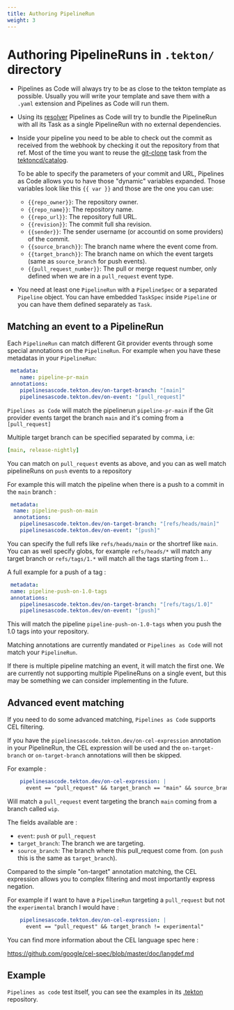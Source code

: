 ```yaml
---
title: Authoring PipelineRun
weight: 3
---
```

# Authoring PipelineRuns in `.tekton/` directory

* Pipelines as Code will always try to be as close to the tekton template as
  possible. Usually you will write your template and save them with a `.yaml`
  extension and Pipelines as Code will run them.

* Using its [resolver](./resolver) Pipelines as Code will try to bundle the
  PipelineRun with all its Task as a single PipelineRun with no external
  dependencies.

* Inside your pipeline you need to be able to check out the commit as
  received from the webhook by checking it out the repository from that ref. Most of the time
  you want to reuse the
  [git-clone](https://github.com/tektoncd/catalog/blob/main/task/git-clone/)
  task from the [tektoncd/catalog](https://github.com/tektoncd/catalog).

  To be able to specify the parameters of your commit and URL, Pipelines as Code
  allows you to have those "dynamic" variables expanded. Those variables look
  like this `{{ var }}` and those are the one you can use:

  * `{{repo_owner}}`: The repository owner.
  * `{{repo_name}}`: The repository name.
  * `{{repo_url}}`: The repository full URL.
  * `{{revision}}`: The commit full sha revision.
  * `{{sender}}`: The sender username (or accountid on some providers) of the commit.
  * `{{source_branch}}`: The branch name where the event come from.
  * `{{target_branch}}`: The branch name on which the event targets (same as `source_branch` for push events).
  * `{{pull_request_number}}`: The pull or merge request number, only defined when we are in a `pull_request` event type.

* You need at least one `PipelineRun` with a `PipelineSpec` or a separated
  `Pipeline` object. You can have embedded `TaskSpec` inside
  `Pipeline` or you can have them defined separately as `Task`.

## Matching an event to a PipelineRun

Each `PipelineRun` can match different Git provider events through some special
annotations on the `PipelineRun`. For example when you have these metadatas in
your `PipelineRun`:

```yaml
 metadata:
    name: pipeline-pr-main
 annotations:
    pipelinesascode.tekton.dev/on-target-branch: "[main]"
    pipelinesascode.tekton.dev/on-event: "[pull_request]"
```

`Pipelines as Code` will match the pipelinerun `pipeline-pr-main` if the Git
provider events target the branch `main` and it's coming from a `[pull_request]`

Multiple target branch can be specified separated by comma, i.e:

```yaml
[main, release-nightly]
```

You can match on `pull_request` events as above, and you can as well match
pipelineRuns on `push` events to a repository

For example this will match the pipeline when there is a push to a commit in the
`main` branch :

```yaml
 metadata:
  name: pipeline-push-on-main
  annotations:
    pipelinesascode.tekton.dev/on-target-branch: "[refs/heads/main]"
    pipelinesascode.tekton.dev/on-event: "[push]"
```

You can specify the full refs like `refs/heads/main` or the shortref like
`main`. You can as well specify globs, for example `refs/heads/*` will match any
target branch or `refs/tags/1.*` will match all the tags starting from `1.`.

A full example for a push of a tag :

```yaml
 metadata:
 name: pipeline-push-on-1.0-tags
 annotations:
    pipelinesascode.tekton.dev/on-target-branch: "[refs/tags/1.0]"
    pipelinesascode.tekton.dev/on-event: "[push]"
```

This will match the pipeline `pipeline-push-on-1.0-tags` when you push the 1.0
tags into your repository.

Matching annotations are currently mandated or `Pipelines as Code` will not
match your `PipelineRun`.

If there is multiple pipeline matching an event, it will match the first one. We
are currently not supporting multiple PipelineRuns on a single event, but this
may be something we can consider implementing in the future.

## Advanced event matching

If you need to do some advanced matching, `Pipelines as Code` supports CEL
filtering.

If you have the ``pipelinesascode.tekton.dev/on-cel-expression`` annotation in
your PipelineRun, the CEL expression will be used and the `on-target-branch` or
`on-target-branch` annotations will then be skipped.

For example :

```yaml
    pipelinesascode.tekton.dev/on-cel-expression: |
      event == "pull_request" && target_branch == "main" && source_branch == "wip"
```

Will match a `pull_request` event targeting the branch `main` coming from a branch called `wip`.

The fields available are :

* `event`: `push` or `pull_request`
* `target_branch`: The branch we are targeting.
* `source_branch`: The branch where this pull_request come from. (on `push` this is the same as `target_branch`).

Compared to the simple "on-target" annotation matching, the CEL expression
allows you to complex filtering and most importantly express negation.

For example if I want to have a `PipelineRun` targeting a `pull_request` but
not the `experimental` branch I would have :

```yaml
    pipelinesascode.tekton.dev/on-cel-expression: |
      event == "pull_request" && target_branch != experimental"
```

You can find more information about the CEL language spec here :

<https://github.com/google/cel-spec/blob/master/doc/langdef.md>

## Example

`Pipelines as code` test itself, you can see the examples in its
[.tekton](https://github.com/openshift-pipelines/pipelines-as-code/tree/main/.tekton) repository.
